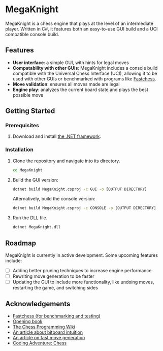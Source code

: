 # MegaKnight

 MegaKnight is a chess engine that plays at the level of an intermediate player. Written in C#, it features both an easy-to-use GUI build and a UCI compatible console build.

## Features

- **User interface**: a simple GUI, with hints for legal moves
- **Compatability with other GUIs**: MegaKnight includes a console build compatible with the Universal Chess Interface (UCI), allowing it to be used with other GUIs or benchmarked with programs like [Fastchess](https://github.com/Disservin/fastchess).
- **Move validation**: ensures all moves made are legal
- **Engine play**: analyzes the current board state and plays the best possible move

## Getting Started

### Prerequisites
1. Download and install [the .NET framework](https://dotnet.microsoft.com/en-us/download).

### Installation
1. Clone the repository and navigate into its directory.

   ```sh
   cd MegaKnight
   ```
3. Build the GUI version:

   ```sh
   dotnet build MegaKnight.csproj -c GUI -o [OUTPUT DIRECTORY]
   ```
   Alternatively, build the console version:

   ```sh
   dotnet build MegaKnight.csproj -c CONSOLE -o [OUTPUT DIRECTORY]
   ```
4. Run the DLL file.

   ```sh
   dotnet MegaKnight.dll
   ```

## Roadmap
MegaKnight is currently in active development. Some upcoming features include:
- [ ] Adding better pruning techniques to increase engine performance
- [ ] Rewriting move generation to be faster
- [ ] Updating the GUI to include more functionality, like undoing moves, restarting the game, and switching sides

## Acknowledgements
- [Fastchess (for benchmarking and testing)](https://github.com/Disservin/fastchess)
- [Opening book](https://github.com/official-stockfish/books/blob/master/8moves_v3.pgn.zip)
- [The Chess Programming Wiki](https://www.chessprogramming.org/Main_Page)
- [An article about bitboard intuition](https://lichess.org/@/likeawizard/blog/review-of-different-board-representations-in-computer-chess/S9eQCAWa)
- [An article on fast move generation](https://peterellisjones.com/posts/generating-legal-chess-moves-efficiently/)
- [Coding Adventure: Chess](https://www.youtube.com/watch?v=U4ogK0MIzqk)
